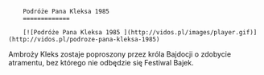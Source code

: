 
        Podróże Pana Kleksa 1985 
        =============
        
        [![Podróże Pana Kleksa 1985 ](http://vidos.pl/images/player.gif)](http://vidos.pl/podroze-pana-kleksa-1985)
        
        
 Ambroży Kleks zostaje poproszony przez króla Bajdocji o zdobycie atramentu, bez którego nie odbędzie się Festiwal Bajek.
    